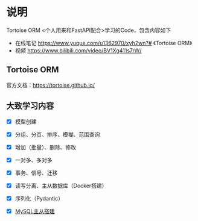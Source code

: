 # 说明
Tortoise ORM <个人用来和FastAPI配合>学习的Code，包含内容如下
- 在线笔记
https://www.yuque.com/u1362970/xyh2wn?# 《Tortoise ORM》
- 视频
https://www.bilibili.com/video/BV1Xg411s7rW/
## Tortoise ORM 
官方文档：https://tortoise.github.io/
## 大致学习内容

- [x] 模型创建

- [x] 分组、分页、排序、模糊、范围查询

- [x] 增加（批量）、删除、修改

- [x] 一对多、多对多

- [x] 事务、信号、迁移

- [x] 读写分离、主从数据库（Docker搭建）

- [x] 序列化（Pydantic）

- [x] [MySQL主从搭建](mysql/README.md)



